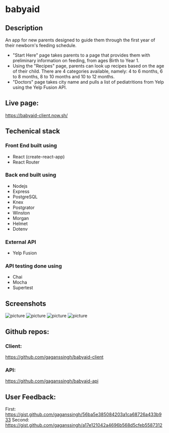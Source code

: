 # babyaid

## Description
An app for new parents designed to guide them through the first year of their newborn's feeding schedule.
- "Start Here" page takes parents to a page that provides them with preliminary information on feeding, from ages Birth to Year 1.
- Using the "Recipes" page, parents can look up recipes based on the age of their child. There are 4 categories available, namely: 4 to 6 months, 6 to 8 months, 8 to 10 months and 10 to 12 months.
- "Doctors" page takes city name and pulls a list of pediatritions from Yelp using the Yelp Fusion API.

## Live page:
https://babyaid-client.now.sh/

## Techenical stack
### Front End built using
- React (create-react-app)
- React Router

### Back end built using
- Nodejs
- Express
- PostgreSQL
- Knex
- Postgrator
- Winston
- Morgan
- Helmet
- Dotenv

### External API
- Yelp Fusion

### API testing done using
- Chai
- Mocha
- Supertest

## Screenshots
![picture](screenshots/01-HomePage.png)
![picture](screenshots/02-StartHere.png)
![picture](screenshots/03-Recipes.png)
![picture](screenshots/04-Doctors.png)


## Github repos:
### Client:
https://github.com/gaganssingh/babyaid-client

### API:
https://github.com/gaganssingh/babyaid-api


## User Feedback:
First: https://gist.github.com/gaganssingh/56ba5e385084203a1ca68726a433b933
Second: https://gist.github.com/gaganssingh/a17e121042a4696b568d5cfeb5587312
